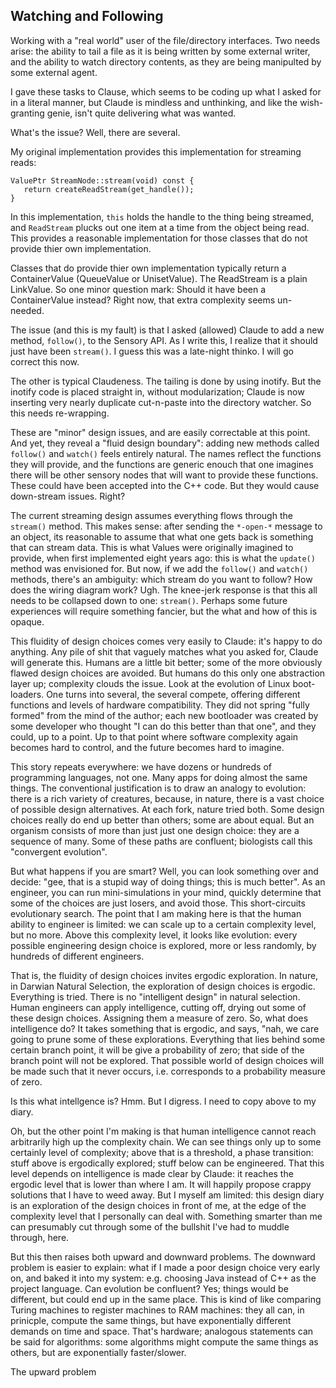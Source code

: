 Watching and Following
----------------------
Working with a "real world" user of the file/directory interfaces.
Two needs arise: the ability to tail a file as it is being written by
some external writer, and the ability to watch directory contents, as
they are being manipulted by some external agent.

I gave these tasks to Clause, which seems to be coding up what I asked
for in a literal manner, but Claude is mindless and unthinking, and
like the wish-granting genie, isn't quite delivering what was wanted.

What's the issue? Well, there are several.

My original implementation provides this implementation for streaming
reads:
```
ValuePtr StreamNode::stream(void) const {  
   return createReadStream(get_handle());
}
```
In this implementation, `this` holds the handle to the thing being
streamed, and `ReadStream` plucks out one item at a time from the object
being read. This provides a reasonable implementation for those classes
that do not provide thier own implementation.

Classes that do provide thier own implementation typically return a
ContainerValue (QueueValue or UnisetValue). The ReadStream is a plain
LinkValue. So one minor question mark: Should it have been a
ContainerValue instead? Right now, that extra complexity seems
un-needed.

The issue (and this is my fault) is that I asked (allowed) Claude to add
a new method, `follow()`, to the Sensory API. As I write this, I realize
that it should just have been `stream()`. I guess this was a late-night
thinko. I will go correct this now.

The other is typical Claudeness. The tailing is done by using inotify.
But the inotify code is placed straight in, without modularization;
Claude is now inserting very nearly duplicate cut-n-paste into the
directory watcher. So this needs re-wrapping.

These are "minor" design issues, and are easily correctable at this
point. And yet, they reveal a "fluid design boundary": adding new
methods called `follow()` and `watch()` feels entirely natural. The
names reflect the functions they will provide, and the functions are
generic enouch that one imagines there will be other sensory nodes that
will want to provide these functions. These could have been accepted
into the C++ code. But they would cause down-stream issues. Right?

The current streaming design assumes everything flows through the
`stream()` method. This makes sense: after sending the `*-open-*`
message to an object, its reasonable to assume that what one gets back
is something that can stream data. This is what Values were originally
imagined to provide, when first implemented eight years ago: this is
what the `update()` method was envisioned for. But now, if we add the
`follow()` and `watch()` methods, there's an ambiguity: which stream do
you want to follow? How does the wiring diagram work? Ugh. The knee-jerk
response is that this all needs to be collapsed down to one: `stream()`.
Perhaps some future experiences will require something fancier, but the
what and how of this is opaque.

This fluidity of design choices comes very easily to Claude: it's happy
to do anything. Any pile of shit that vaguely matches what you asked
for, Claude will generate this. Humans are a little bit better; some of
the more obviously flawed design choices are avoided. But humans do this
only one abstraction layer up; complexity clouds the issue. Look at the
evolution of Linux boot-loaders. One turns into several, the several
compete, offering different functions and levels of hardware
compatibility. They did not spring "fully formed" from the mind of the
author; each new bootloader was created by some developer who thought
"I can do this better than that one", and they could, up to a point.
Up to that point where software complexity again becomes hard to
control, and the future becomes hard to imagine.

This story repeats everywhere: we have dozens or hundreds of programming
languages, not one. Many apps for doing almost the same things. The
conventional justification is to draw an analogy to evolution: there is
a rich variety of creatures, because, in nature, there is a vast choice
of possible design alternatives. At each fork, nature tried both. Some
design choices really do end up better than others; some are about
equal.  But an organism consists of more than just just one design
choice: they are a sequence of many. Some of these paths are confluent;
biologists call this "convergent evolution".

But what happens if you are smart? Well, you can look something over and
decide: "gee, that is a stupid way of doing things; this is much
better". As an engineer, you can run mini-simulations in your mind,
quickly determine that some of the choices are just losers, and avoid
those. This short-circuits evolutionary search. The point that I am
making here is that the human ability to engineer is limited: we can
scale up to a certain complexity level, but no more. Above this
complexity level, it looks like evolution: every possible engineering
design choice is explored, more or less randomly, by hundreds of
different engineers.

That is, the fluidity of design choices invites ergodic exploration. In
nature, in Darwian Natural Selection, the exploration of design choices
is ergodic. Everything is tried. There is no "intelligent design" in
natural selection. Human engineers can apply intelligence, cutting off,
drying out some of these design choices. Assigning them a measure of
zero. So, what does intelligence do? It takes something that is ergodic,
and says, "nah, we care going to prune some of these explorations.
Everything that lies behind some certain branch point, it will be give a
probability of zero; that side of the branch point will not be explored.
That possible world of design choices will be made such that it never
occurs, i.e. corresponds to a probability measure of zero.

Is this what intellgence is? Hmm. But I digress. I need to copy above to
my diary.

Oh, but the other point I'm making is that human intelligence cannot
reach arbitrarily high up the complexity chain. We can see things only
up to some certainly level of complexity; above that is a threshold, a
phase transition: stuff above is ergodically explored; stuff below can
be engineered. That this level depends on intelligence is made clear by
Claude: it reaches the ergodic level that is lower than where I am. It
will happily propose crappy solutions that I have to weed away. But I
myself am limited: this design diary is an exploration of the design
choices in front of me, at the edge of the complexity level that I
personally can deal with. Something smarter than me can presumably cut
through some of the bullshit I've had to muddle through, here.

But this then raises both upward and downward problems. The downward
problem is easier to explain: what if I made a poor design choice very
early on, and baked it into my system: e.g. choosing Java instead of C++
as the project language. Can evolution be confluent? Yes; things would
be different, but could end up in the same place. This is kind of like
comparing Turing machines to register machines to RAM machines: they all
can, in prinicple, compute the same things, but have exponentially
different demands on time and space. That's hardware; analogous
statements can be said for algorithms: some algorithms might compute the
same things as others, but are exponentially faster/slower.

The upward problem
